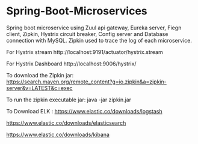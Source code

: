 # Spring-Boot-Microservices
Spring boot microservice using Zuul api gateway, Eureka server, Fiegn client, Zipkin, Hystrix circuit breaker, Config server and Database connection with MySQL.
Zipkin used to trace the log of each microservice.


For Hystrix stream
http://localhost:9191/actuator/hystrix.stream

For Hystrix Dashboard
http://localhost:9006/hystrix/

To download the Zipkin jar:		
https://search.maven.org/remote_content?g=io.zipkin&a=zipkin-server&v=LATEST&c=exec

To run the zipkin executable jar:
java -jar zipkin.jar


To Download ELK :
https://www.elastic.co/downloads/logstash
			
https://www.elastic.co/downloads/elasticsearch
			
https://www.elastic.co/downloads/kibana